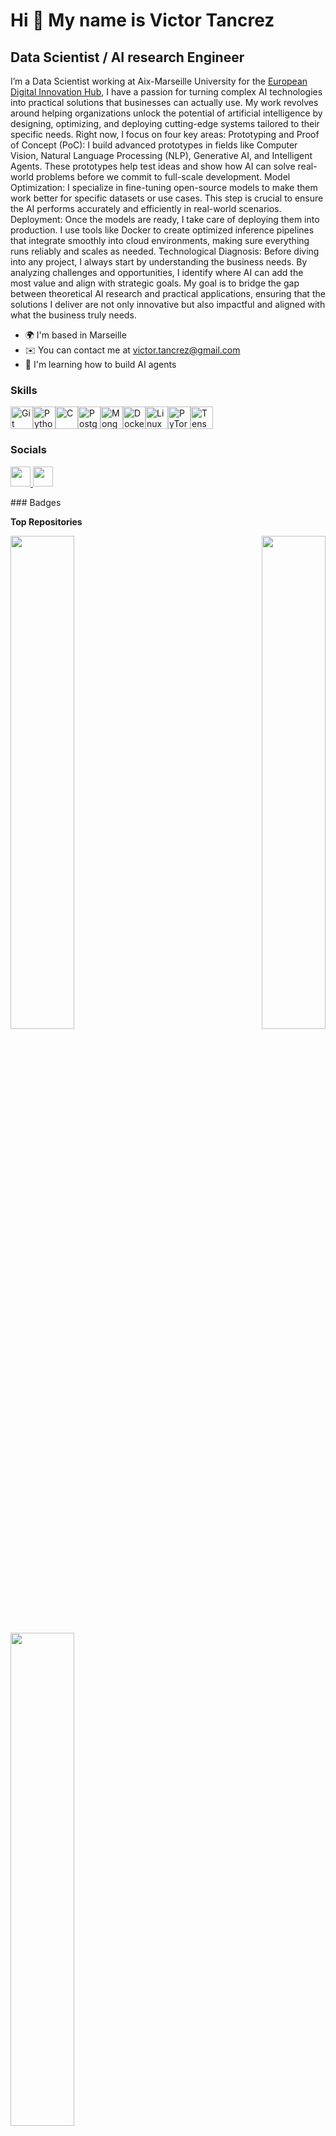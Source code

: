 Hi 👋 My name is Victor Tancrez
===============================

Data Scientist / AI research Engineer
-------------------------------------

I’m a Data Scientist working at Aix-Marseille University for the  [European Digital Innovation Hub](https://digital-strategy.ec.europa.eu/en/activities/edihs), I have a passion for turning complex AI technologies into practical solutions that businesses can actually use. My work revolves around helping organizations unlock the potential of artificial intelligence by designing, optimizing, and deploying cutting-edge systems tailored to their specific needs. Right now, I focus on four key areas: Prototyping and Proof of Concept (PoC): I build advanced prototypes in fields like Computer Vision, Natural Language Processing (NLP), Generative AI, and Intelligent Agents. These prototypes help test ideas and show how AI can solve real-world problems before we commit to full-scale development. Model Optimization: I specialize in fine-tuning open-source models to make them work better for specific datasets or use cases. This step is crucial to ensure the AI performs accurately and efficiently in real-world scenarios. Deployment: Once the models are ready, I take care of deploying them into production. I use tools like Docker to create optimized inference pipelines that integrate smoothly into cloud environments, making sure everything runs reliably and scales as needed. Technological Diagnosis: Before diving into any project, I always start by understanding the business needs. By analyzing challenges and opportunities, I identify where AI can add the most value and align with strategic goals. My goal is to bridge the gap between theoretical AI research and practical applications, ensuring that the solutions I deliver are not only innovative but also impactful and aligned with what the business truly needs.

* 🌍  I'm based in Marseille
* ✉️  You can contact me at [victor.tancrez@gmail.com](mailto:victor.tancrez@gmail.com)
* 🧠  I'm learning how to build AI agents

### Skills

<p align="left">
<a href="https://git-scm.com/" target="_blank" rel="noreferrer"><img src="https://raw.githubusercontent.com/danielcranney/readme-generator/main/public/icons/skills/git-colored.svg" width="36" height="36" alt="Git" /></a><a href="https://www.python.org/" target="_blank" rel="noreferrer"><img src="https://raw.githubusercontent.com/danielcranney/readme-generator/main/public/icons/skills/python-colored.svg" width="36" height="36" alt="Python" /></a><a href="https://docs.microsoft.com/en-us/cpp/?view=msvc-170" target="_blank" rel="noreferrer"><img src="https://raw.githubusercontent.com/danielcranney/readme-generator/main/public/icons/skills/c-colored.svg" width="36" height="36" alt="C" /></a><a href="https://www.postgresql.org/" target="_blank" rel="noreferrer"><img src="https://raw.githubusercontent.com/danielcranney/readme-generator/main/public/icons/skills/postgresql-colored.svg" width="36" height="36" alt="PostgreSQL" /></a><a href="https://www.mongodb.com/" target="_blank" rel="noreferrer"><img src="https://raw.githubusercontent.com/danielcranney/readme-generator/main/public/icons/skills/mongodb-colored.svg" width="36" height="36" alt="MongoDB" /></a><a href="https://www.docker.com/" target="_blank" rel="noreferrer"><img src="https://raw.githubusercontent.com/danielcranney/readme-generator/main/public/icons/skills/docker-colored.svg" width="36" height="36" alt="Docker" /></a><a href="https://www.linux.org" target="_blank" rel="noreferrer"><img src="https://raw.githubusercontent.com/danielcranney/readme-generator/main/public/icons/skills/linux-colored.svg" width="36" height="36" alt="Linux" /></a><a href="https://pytorch.org/" target="_blank" rel="noreferrer"><img src="https://raw.githubusercontent.com/danielcranney/readme-generator/main/public/icons/skills/pytorch-colored.svg" width="36" height="36" alt="PyTorch" /></a><a href="https://www.tensorflow.org/" target="_blank" rel="noreferrer"><img src="https://raw.githubusercontent.com/danielcranney/readme-generator/main/public/icons/skills/tensorflow-colored.svg" width="36" height="36" alt="TensorFlow" /></a>
</p>

### Socials

<p align="left"> <a href="https://www.github.com/vtancrez" target="_blank" rel="noreferrer"> <picture> <source media="(prefers-color-scheme: dark)" srcset="https://raw.githubusercontent.com/danielcranney/readme-generator/main/public/icons/socials/github-dark.svg" /> <source media="(prefers-color-scheme: light)" srcset="https://raw.githubusercontent.com/danielcranney/readme-generator/main/public/icons/socials/github.svg" /> <img src="https://raw.githubusercontent.com/danielcranney/readme-generator/main/public/icons/socials/github.svg" width="32" height="32" /> </picture> </a> <a href="https://www.linkedin.com/in/victor-tancrez-2413141a3/" target="_blank" rel="noreferrer"> <picture> <source media="(prefers-color-scheme: dark)" srcset="https://raw.githubusercontent.com/danielcranney/readme-generator/main/public/icons/socials/linkedin-dark.svg" /> <source media="(prefers-color-scheme: light)" srcset="https://raw.githubusercontent.com/danielcranney/readme-generator/main/public/icons/socials/linkedin.svg" /> <img src="https://raw.githubusercontent.com/danielcranney/readme-generator/main/public/icons/socials/linkedin.svg" width="32" height="32" /> </picture> </a></p>
### Badges

<b>Top Repositories</b>

<div width="100%" align="center"><a href="https://github.com/vtancrez/Transformer-Language-Structure-Prediction" align="left"><img align="left" width="45%" src="https://github-readme-stats.vercel.app/api/pin/?username=vtancrez&repo=Transformer-Language-Structure-Prediction&title_color=0891b2&text_color=ffffff&icon_color=0891b2&bg_color=1c1917&hide_border=true&locale=en" /></a><a href="https://github.com/vtancrez/Deep-Learning-for-Multimodal-Fusion" align="right"><img align="right" width="45%" src="https://github-readme-stats.vercel.app/api/pin/?username=vtancrez&repo=Deep-Learning-for-Multimodal-Fusion&title_color=0891b2&text_color=ffffff&icon_color=0891b2&bg_color=1c1917&hide_border=true&locale=en" /></a></div><br /><br /><br /><br /><br /><br /><br />

<br /><br /><br /><br /><br />

<div width="100%" align="center"><a href="https://github.com/vtancrez/Deep-Learning-for-Multimodal-Fusion" align="left"><img align="left" width="45%" src="https://github-readme-stats.vercel.app/api/pin/?username=vtancrez&repo=Deep-Learning-for-Multimodal-Fusion&title_color=0891b2&text_color=ffffff&icon_color=0891b2&bg_color=1c1917&hide_border=true&locale=en" /></a></div>
